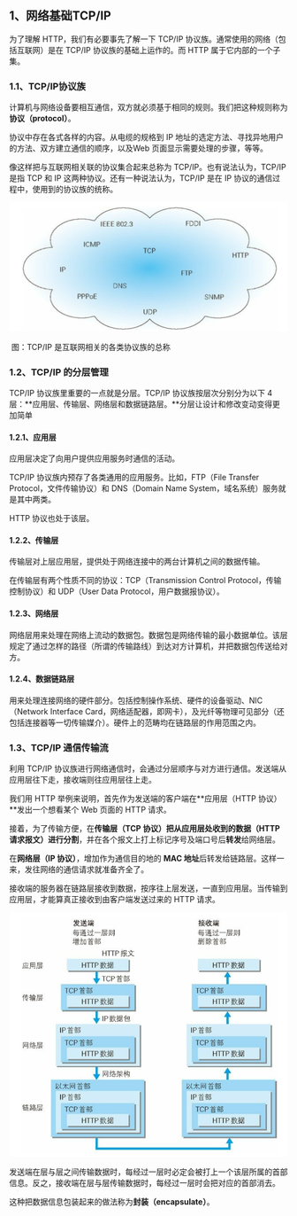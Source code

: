 ## 1、网络基础TCP/IP

为了理解 HTTP，我们有必要事先了解一下 TCP/IP 协议族。通常使用的网络（包括互联网）是在 TCP/IP 协议族的基础上运作的。而 HTTP 属于它内部的一个子集。

### 1.1、TCP/IP协议族

计算机与网络设备要相互通信，双方就必须基于相同的规则。我们把这种规则称为**协议（protocol）**。

协议中存在各式各样的内容。从电缆的规格到 IP 地址的选定方法、寻找异地用户的方法、双方建立通信的顺序，以及Web 页面显示需要处理的步骤，等等。

像这样把与互联网相关联的协议集合起来总称为 TCP/IP。也有说法认为，TCP/IP 是指 TCP 和 IP 这两种协议。还有一种说法认为，TCP/IP 是在 IP 协议的通信过程中，使用到的协议族的统称。

![1589881404240](图解HTTP.assets/1589881404240.png)

​													图：TCP/IP 是互联网相关的各类协议族的总称

### 1.2、TCP/IP 的分层管理

TCP/IP 协议族里重要的一点就是分层。TCP/IP 协议族按层次分别分为以下 4 层：**应用层、传输层、网络层和数据链路层。**分层让设计和修改变动变得更加简单

#### 1.2.1、应用层

应用层决定了向用户提供应用服务时通信的活动。

TCP/IP 协议族内预存了各类通用的应用服务。比如，FTP（File Transfer Protocol，文件传输协议）和 DNS（Domain Name System，域名系统）服务就是其中两类。

HTTP 协议也处于该层。

#### 1.2.2、传输层

传输层对上层应用层，提供处于网络连接中的两台计算机之间的数据传输。

在传输层有两个性质不同的协议：TCP（Transmission Control Protocol，传输控制协议）和 UDP（User Data Protocol，用户数据报协议）。

#### 1.2.3、网络层

网络层用来处理在网络上流动的数据包。数据包是网络传输的最小数据单位。该层规定了通过怎样的路径（所谓的传输路线）到达对方计算机，并把数据包传送给对方。

#### 1.2.4、数据链路层

用来处理连接网络的硬件部分。包括控制操作系统、硬件的设备驱动、NIC（Network Interface Card，网络适配器，即网卡），及光纤等物理可见部分（还包括连接器等一切传输媒介）。硬件上的范畴均在链路层的作用范围之内。

### 1.3、TCP/IP 通信传输流

利用 TCP/IP 协议族进行网络通信时，会通过分层顺序与对方进行通信。发送端从应用层往下走，接收端则往应用层往上走。

我们用 HTTP 举例来说明，首先作为发送端的客户端在**应用层（HTTP 协议）**发出一个想看某个 Web 页面的 HTTP 请求。

接着，为了传输方便，在**传输层（TCP 协议）**把从应用层处收到的数据（HTTP 请求报文）进行**分割**，并在各个报文上打上标记序号及端口号后**转发**给网络层。

在**网络层（IP 协议）**，增加作为通信目的地的 **MAC 地址**后转发给链路层。这样一来，发往网络的通信请求就准备齐全了。

接收端的服务器在链路层接收到数据，按序往上层发送，一直到应用层。当传输到应用层，才能算真正接收到由客户端发送过来的 HTTP 请求。


![1589881966541](图解HTTP.assets/1589881966541.png)

发送端在层与层之间传输数据时，每经过一层时必定会被打上一个该层所属的首部信息。反之，接收端在层与层传输数据时，每经过一层时会把对应的首部消去。

这种把数据信息包装起来的做法称为**封装（encapsulate）**。